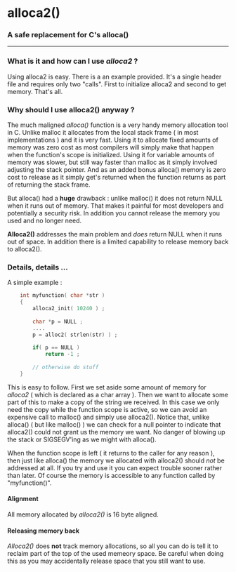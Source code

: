 # alloca2()

### A safe replacement for C's alloca()

---

### What is it and how can I use *alloca2* ?

Using alloca2 is easy.  There is a an example provided.  It's a single header file and requires only two "calls".  First to initialize alloca2 and second to get memory.  That's all.

### Why should I use alloca2() anyway ?

The much maligned *alloca()* function is a very handy memory allocation tool in C.  Unlike malloc it allocates from the local stack frame ( in most implementations ) and it is very fast.  Using it to allocate fixed amounts of memory was zero cost as most compilers will simply make that happen when the function's scope is initialized.  Using it for variable amounts of memory was slower, but still way faster than malloc as it simply involved adjusting the stack pointer.  And as an added bonus alloca() memory is zero cost to release as it simply get's returned when the function returns as part of returning the stack frame.

But alloca() had a **huge** drawback : unlike malloc() it does not return NULL when it runs out of memory.  That makes it painful for most developers and potentially a security risk.  In addition you cannot release the memory you used and no longer need.

**Alloca2()** addresses the main problem and *does* return NULL when it runs out of space.  In addition there is a limited capability to release memory back to alloca2().

### Details, details ...

A simple example :

```C
    int myfunction( char *str )
    {
        alloca2_init( 10240 ) ;
        
        char *p = NULL ;
        ....
        p = alloc2( strlen(str) ) ;
        
        if( p == NULL )
            return -1 ;
        
        // otherwise do stuff
    }
```

This is easy to follow.  First we set aside some amount of memory for *alloca2* ( which is declared as a char array ).  Then we want to allocate some part of this to make a copy of the string we received.  In this case we only need the copy while the function scope is active, so we can avoid an expensive call to malloc() and simply use alloca2().  Notice that, unlike alloca() ( but like malloc() ) we can check for a null pointer to indicate that alloca2() could not grant us the memory we want.  No danger of blowing up the stack or SIGSEGV'ing as we might with alloca().

When the function scope is left ( it returns to the caller for any reason ), then just like alloca() the memory we allocated with alloca2() should *not* be addressed at all.  If you try and use it you can expect trouble sooner rather than later.  Of course the memory is accessible to any function called by "myfunction()".

#### Alignment

All memory allocated by *alloca2()* is 16 byte aligned.

#### Releasing memory back

*Alloca2()* does **not** track memory allocations, so all you can do is tell it to reclaim part of the top of the used memeory space.  Be careful when doing this as you may accidentally release space that you still want to use.



